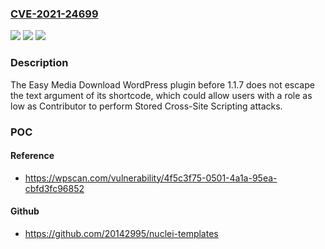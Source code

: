 ### [CVE-2021-24699](https://cve.mitre.org/cgi-bin/cvename.cgi?name=CVE-2021-24699)
![](https://img.shields.io/static/v1?label=Product&message=Easy%20Media%20Download&color=blue)
![](https://img.shields.io/static/v1?label=Version&message=1.1.7%3C%201.1.7%20&color=brighgreen)
![](https://img.shields.io/static/v1?label=Vulnerability&message=CWE-79%20Cross-site%20Scripting%20(XSS)&color=brighgreen)

### Description

The Easy Media Download WordPress plugin before 1.1.7 does not escape the text argument of its shortcode, which could allow users with a role as low as Contributor to perform Stored Cross-Site Scripting attacks.

### POC

#### Reference
- https://wpscan.com/vulnerability/4f5c3f75-0501-4a1a-95ea-cbfd3fc96852

#### Github
- https://github.com/20142995/nuclei-templates

